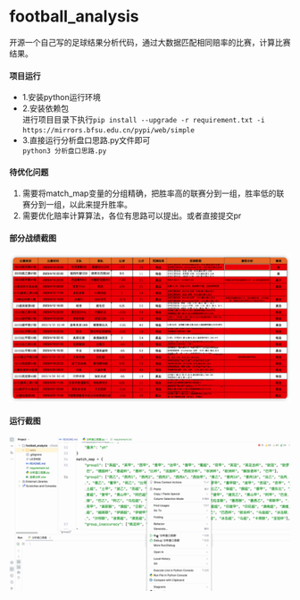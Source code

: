 # football_analysis
开源一个自己写的足球结果分析代码，通过大数据匹配相同赔率的比赛，计算比赛结果。


#### 项目运行

* 1.安装python运行环境
* 2.安装依赖包<br>
进行项目目录下执行`pip install --upgrade -r requirement.txt -i https://mirrors.bfsu.edu.cn/pypi/web/simple`
* 3.直接运行分析盘口思路.py文件即可<br>
`python3 分析盘口思路.py`


#### 待优化问题

1. 需要将match_map变量的分组精确，把胜率高的联赛分到一组，胜率低的联赛分到一组，以此来提升胜率。
2. 需要优化赔率计算算法，各位有思路可以提出。或者直接提交pr


#### 部分战绩截图

<img src="./屏幕截图1.png" alt="屏幕截图"/>

#### 运行截图

<img src="./屏幕截图.gif" alt="屏幕截图"/>